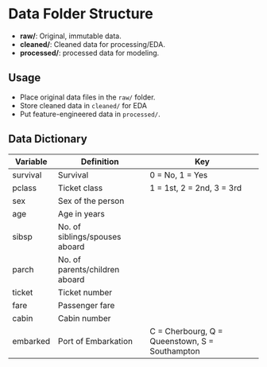 # Data Folder Structure

- **raw/**: Original, immutable data.
- **cleaned/**: Cleaned data for processing/EDA.
- **processed/**: processed data for modeling.

## Usage

- Place original data files in the `raw/` folder.
- Store cleaned data in `cleaned/` for EDA
- Put feature-engineered data in `processed/`.

## Data Dictionary

| Variable   | Definition                        | Key                                            |
|------------|-----------------------------------|------------------------------------------------|
| survival   | Survival                          | 0 = No, 1 = Yes                                |
| pclass     | Ticket class                      | 1 = 1st, 2 = 2nd, 3 = 3rd                      |
| sex        | Sex of the person                 |                                                |
| age        | Age in years                      |                                                |
| sibsp      | No. of siblings/spouses aboard    |                                                |
| parch      | No. of parents/children aboard    |                                                |
| ticket     | Ticket number                     |                                                |
| fare       | Passenger fare                    |                                                |
| cabin      | Cabin number                      |                                                |
| embarked   | Port of Embarkation               | C = Cherbourg, Q = Queenstown, S = Southampton |

